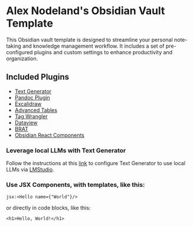 # Alex Nodeland's Obsidian Vault Template

This Obsidian vault template is designed to streamline your personal note-taking and knowledge management workflow. It includes a set of pre-configured plugins and custom settings to enhance productivity and organization.

## Included Plugins

- [Text Generator](https://github.com/nhaouari/obsidian-textgenerator-plugin)
- [Pandoc Plugin](https://github.com/OliverBalfour/obsidian-pandoc)
- [Excalidraw](https://github.com/zsviczian/obsidian-excalidraw-plugin)
- [Advanced Tables](https://github.com/tgrosinger/advanced-tables-obsidian)
- [Tag Wrangler](https://github.com/pjeby/tag-wrangler)
- [Dataview](https://github.com/blacksmithgu/obsidian-dataview)
- [BRAT](https://github.com/TfTHacker/obsidian42-brat)
- [Obsidian React Components](https://github.com/elias-sundqvist/obsidian-react-components)

### Leverage local LLMs with Text Generator

Follow the instructions at this [link](https://github.com/nhaouari/obsidian-textgenerator-plugin/issues/182) to configure Text Generator to use local LLMs via [LMStudio](https://lmstudio.ai/). 

### Use JSX Components, with templates, like this:

`jsx:<Hello name={"World"}/>`

or directly in code blocks, like this:

```jsx:
<h1>Hello, World!</h1>
```
